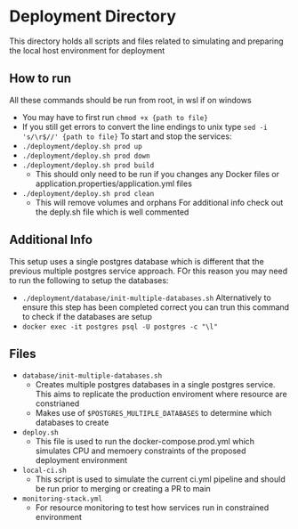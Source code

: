 # Deployment Directory #
This directory holds all scripts and files related to simulating and preparing the local host environment for deployment

## How to run ## 
All these commands should be run from root, in wsl if on windows
- You may have to first run ```chmod +x {path to file}```
- If you still get errors to convert the line endings to unix type ```sed -i 's/\r$//' {path to file}```
To start and stop the services:
- ```./deployment/deploy.sh prod up```
- ```./deployment/deploy.sh prod down```
- ```./deployment/deploy.sh prod build```
  - This should only need to be run if you changes any Docker files or application.properties/application.yml files
- ```./deployment/deploy.sh prod clean```
  - This will remove volumes and orphans
For additional info check out the deply.sh file which is well commented

## Additional Info ##
This setup uses a single postgres database which is different that the previous multiple postgres service approach. FOr this reason you may need to run the following to setup the databases:
- ```./deployment/database/init-multiple-databases.sh```
Alternatively to ensure this step has been completed correct you can trun this command to check if the databases are setup
- ```docker exec -it postgres psql -U postgres -c "\l"```

## Files ##
- ```database/init-multiple-databases.sh```
  - Creates multiple postgres databases in a single postgres service. This aims to replicate the production enviroment where resource are constrianed
  - Makes use of ```$POSTGRES_MULTIPLE_DATABASES``` to determine which databases to create
- ```deploy.sh```
  - This file is used to run the docker-compose.prod.yml which simulates CPU and memoery constraints of the proposed deployment environment
- ```local-ci.sh```
  - This script is used to simulate the current ci.yml pipeline and should be run prior to merging or creating a PR to main
- ```monitoring-stack.yml```
  - For resource monitoring to test how services run in constrained environment
